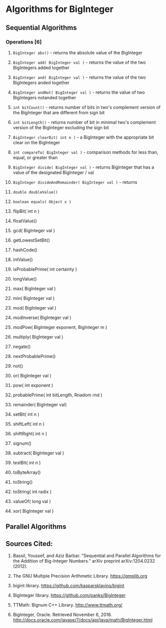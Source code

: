# Algorithms for BigInteger

## Sequential Algorithms

### Operations [6]

1. `BigInteger abs()` - returns the absolute value of the BigInteger

2. `BigInteger add( BigInteger val )` - returns the value of the two BigIntegers added together

3. `BigInteger and( BigInteger val )` - returns the value of the two BigIntegers anded together

4. `BigInteger andNot( BigInteger val )` - returns the value of two BigIntegers notanded together

5. `int bitCount()` - returns number of bits in two's complement version of the BigInteger that are different from sign bit

6. `int bitLength()` - returns number of bit in minimal two's complement version of the BigInteger excluding the sign bit

7. `BigInteger clearBit( int n )` - a BigInteger with the appropriate bit clear on the BigInteger

8. `int compareTo( BigInteger val )` - comparison methods for less than, equal, or greater than

9. `BigInteger divide( BigInteger val )` - returns BigInteger that has a value of the designated BigInteger / val

10. `BigInteger divideAndRemainder( BigInteger val )` - returns

11. `double doubleValue()`

12. `boolean equals( Object x )`

13. flipBit( int n )

14. floatValue()

15. gcd( BigInteger val )

16. getLowestSetBit()

17. hashCode()

18. intValue()

19. isProbablePrime( int certainty )

20. longValue()

21. max( BigInteger val )

22. min( BigInteger val )

23. mod( BigInteger val )

24. modInverse( BigInteger val )

25. modPow( BigInteger exponent, BigInteger m )

26. multiply( BigInteger val )

27. negate()

28. nextProbablePrime()

29. not()

30. or( BigInteger val )

31. pow( int exponent )

32. probablePrime( int bitLength, Rnadom rnd )

33. remainder( BigInteger val)

34. setBit( int n )

35. shiftLeft( int n )

36. shiftRight( int n )

37. signum()

38. subtract( BigInteger val )

39. testBit( int n )

40. toByteArray()

41. toString()

42. toString( int radix )

43. valueOf( long val )

44. xor( BigInteger val )

## Parallel Algorithms

## Sources Cited:

1. Bassil, Youssef, and Aziz Barbar. "Sequential and Parallel Algorithms for the Addition of Big-Integer Numbers." arXiv preprint arXiv:1204.0232 (2012).

2. The GNU Multiple Precision Arithmetic Library. https://gmplib.org

3. bigint library. https://github.com/kasparsklavins/bigint

4. BigInteger library. https://github.com/panks/BigInteger

5. TTMath: Bignum C++ Library. http://www.ttmath.org/

6. BigInteger, Oracle. Retrieved November 6, 2016. http://docs.oracle.com/javase/7/docs/api/java/math/BigInteger.html
